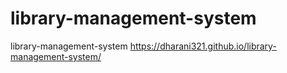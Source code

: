 # library-management-system
library-management-system
https://dharani321.github.io/library-management-system/
